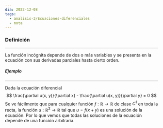 ```yaml
---
dia: 2022-12-08
tags:
  - analisis-3/Ecuaciones-diferenciales
  - nota
---
```

### Definición
---
La función incógnita depende de dos o más variables y se presenta en la ecuación con sus derivadas parciales hasta cierto orden.

##### Ejemplo
---
Dada la ecuación diferencial $$ \frac{\partial u(x, y)}{\partial x} - \frac{\partial u(x, y)}{\partial y} = 0 $$
Se ve fácilmente que para cualquier función $f : \mathbb{R} \to \mathbb{R}$ de clase $C^1$ en toda la recta, la función $u : \mathbb{R}^2 \to \mathbb{R}$ tal que $u = f(x + y)$ es una solución de la ecuación. Por lo que vemos que todas las soluciones de la ecuación depende de una función arbitraria.